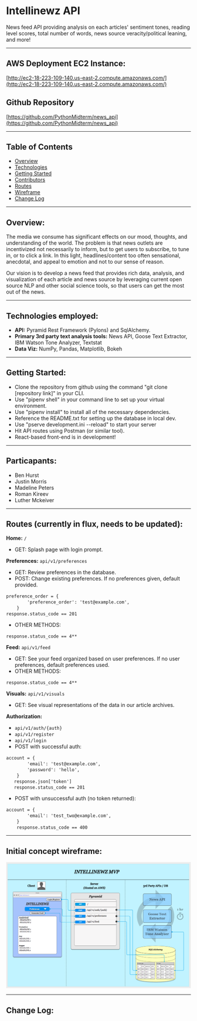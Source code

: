 # Intellinewz API

News feed API providing analysis on each articles' sentiment tones, reading level scores, total number of words, news source veracity/political leaning, and more!

----
## AWS Deployment EC2 Instance:
[http://ec2-18-223-109-140.us-east-2.compute.amazonaws.com/](http://ec2-18-223-109-140.us-east-2.compute.amazonaws.com/)

## Github Repository
[https://github.com/PythonMidterm/news_api](https://github.com/PythonMidterm/news_api)

----
## Table of Contents
* [Overview](#overview)
* [Technologies](#technologies)
* [Getting Started](#start)
* [Contributors](#participants)
* [Routes](#routes)
* [Wireframe](#wireframe)
* [Change Log](#change-log)
----
<a id="overview"></a>
## Overview:
The media we consume has significant effects on our mood, thoughts, and understanding of the world. The problem is that news outlets are incentivized not necessarily to inform, but to get users to subscribe, to tune in, or to click a link. In this light, headlines/content too often sensational, anecdotal, and appeal to emotion and not to our sense of reason. 

Our vision is to develop a news feed that provides rich data, analysis, and visualization of each article and news source by leveraging current open source NLP and other social science tools, so that users can get the most out of the news.

----
<a id="technologies"></a>
## Technologies employed:
- **API:** Pyramid Rest Framework (Pylons) and SqlAlchemy.
- **Primary 3rd party text analysis tools:** News API, Goose Text Extractor, IBM Watson Tone Analyzer, Textstat
- **Data Viz:** NumPy, Pandas, Matplotlib, Bokeh

----
<a id="start"></a>
## Getting Started:
- Clone the repository from github using the command "git clone [repository link]" in your CLI.
- Use "pipenv shell" in your command line to set up your virtual environment.
- Use "pipenv install" to install all of the necessary dependencies.
- Reference the README.txt for setting up the database in local dev.
- Use "pserve development.ini --reload" to start your server
- Hit API routes using Postman (or similar tool).
- React-based front-end is in development!
----
<a id="participants"></a>
## Particapants:
- Ben Hurst
- Justin Morris
- Madeline Peters
- Roman Kireev
- Luther Mckeiver
----
<a id="routes"></a>
## Routes (currently in flux, needs to be updated):
**Home:** `/`
* GET: Splash page with login prompt.

**Preferences:** `api/v1/preferences`
* GET: Review preferences in the database.
* POST: Change existing preferences. If no preferences given, default provided.
~~~
preference_order = {
        'preference_order': 'test@example.com',
    }
response.status_code == 201
~~~
* OTHER METHODS:
~~~~
response.status_code == 4**
~~~~

**Feed:** `api/v1/feed`
* GET: See your feed organized based on user preferences. If no user preferences, default preferences used.
* OTHER METHODS:
~~~~
response.status_code == 4**
~~~~
**Visuals:** `api/v1/visuals`
* GET: See visual representations of the data in our article archives.

**Authorization:**
* `api/v1/auth/{auth}`
* `api/v1/register`
* `api/v1/login`
* POST with successful auth:

~~~~
account = {
        'email': 'test@example.com',
        'password': 'hello',
    }
   response.json['token']
   response.status_code == 201
   ~~~~

* POST with unsuccessful auth (no token returned):
~~~~
account = {
        'email': 'test_two@example.com',
    }
    response.status_code == 400
~~~~

----

<a id="wireframe"></a>
## Initial concept wireframe:
![Wireframe ](/news_api/assets/wireframe.png)

----
<a id="change-log"></a>
## Change Log:

